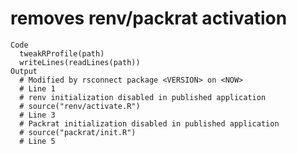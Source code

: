 # removes renv/packrat activation

    Code
      tweakRProfile(path)
      writeLines(readLines(path))
    Output
      # Modified by rsconnect package <VERSION> on <NOW>
      # Line 1
      # renv initialization disabled in published application
      # source("renv/activate.R")
      # Line 3
      # Packrat initialization disabled in published application
      # source("packrat/init.R")
      # Line 5

